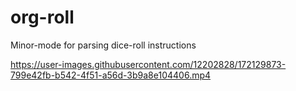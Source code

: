 # org-roll
Minor-mode for parsing dice-roll instructions

https://user-images.githubusercontent.com/12202828/172129873-799e42fb-b542-4f51-a56d-3b9a8e104406.mp4
